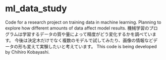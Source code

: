 # ml_data_study
Code for a research project on training data in machine learning. Planning to explore how different amounts of data affect model results.
機械学習のプログラムは学習するデータの質や量によって精度がどう変化するかを調べています。
今後は決定木だけでなく複数のモデルで試してみたり、画像の情報などデータの形も変えて実験したいと考えています。
This code is being developed by Chihiro Kobayashi.

